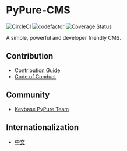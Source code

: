 # PyPure-CMS
[![CircleCI](https://circleci.com/gh/pypurecms/PyPure-CMS.svg?style=svg)](https://circleci.com/gh/pypurecms/PyPure-CMS) [![codefactor](https://www.codefactor.io/repository/github/pypurecms/PyPure-CMS/badge?style=flat-square)](https://www.codefactor.io/repository/github/pypurecms/PyPure-CMS/) [![Coverage Status](https://coveralls.io/repos/github/pypurecms/PyPure-CMS/badge.svg?branch=master)](https://coveralls.io/github/pypurecms/PyPure-CMS?branch=master)


A simple, powerful and developer friendly CMS.




## Contribution
- [Contribution Guide](CONTRIBUTING.md)
- [Code of Conduct](CODE_OF_CONDUCT.md)

## Community
- [Keybase PyPure Team](https://keybase.io/team/pypure.public)



## Internationalization
- [中文](README-zh.md)